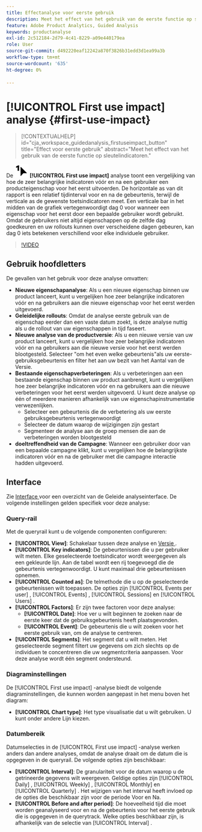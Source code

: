 ```yaml
---
title: Effectanalyse voor eerste gebruik
description: Meet het effect van het gebruik van de eerste functie op sleutelindicatoren.
feature: Adobe Product Analytics, Guided Analysis
keywords: productanalyse
exl-id: 2c512184-2d79-4c41-8229-a09e440179ea
role: User
source-git-commit: d492220eaf12242a870f3826b31edd3d1ea99a3b
workflow-type: tm+mt
source-wordcount: '635'
ht-degree: 0%

---
```


# [!UICONTROL First use impact] analyse {#first-use-impact}

<!-- markdownlint-disable MD034 -->

>[!CONTEXTUALHELP]
>id="cja_workspace_guidedanalysis_firstuseimpact_button"
>title="Effect voor eerste gebruik"
>abstract="Meet het effect van het gebruik van de eerste functie op sleutelindicatoren."

<!-- markdownlint-enable MD034 -->

De ![ FirstUse ](/help/assets/icons/FirstUse.svg) **[!UICONTROL First use impact]** analyse toont een vergelijking van hoe de zeer belangrijke indicatoren vóór en na een gebruiker een producteigenschap voor het eerst uitvoerden. De horizontale as van dit rapport is een relatief tijdinterval voor en na de gebeurtenis, terwijl de verticale as de gewenste toetsindicatoren meet. Een verticale bar in het midden van de grafiek vertegenwoordigt dag 0 voor wanneer een eigenschap voor het eerst door een bepaalde gebruiker wordt gebruikt. Omdat de gebruikers niet altijd eigenschappen op de zelfde dag goedkeuren en uw rollouts kunnen over verscheidene dagen gebeuren, kan dag 0 iets betekenen verschillend voor elke individuele gebruiker.


>[!VIDEO](https://video.tv.adobe.com/v/3421661/?learn=on)


## Gebruik hoofdletters

De gevallen van het gebruik voor deze analyse omvatten:

* **Nieuwe eigenschapanalyse**: Als u een nieuwe eigenschap binnen uw product lanceert, kunt u vergelijken hoe zeer belangrijke indicatoren vóór en na gebruikers aan die nieuwe eigenschap voor het eerst werden uitgevoerd.
* **Geleidelijke rollouts**: Omdat de analyse eerste gebruik van de eigenschap eerder dan een vaste datum zoekt, is deze analyse nuttig als u de rollout van uw eigenschappen in tijd faseert.
* **Nieuwe analyse van de productversie**: Als u een nieuwe versie van uw product lanceert, kunt u vergelijken hoe zeer belangrijke indicatoren vóór en na gebruikers aan die nieuwe versie voor het eerst werden blootgesteld. Selecteer &quot;om het even welke gebeurtenis&quot;als uw eerste-gebruiksgebeurtenis en filter het aan uw bezit van het Aantal van de Versie.
* **Bestaande eigenschapverbeteringen**: Als u verbeteringen aan een bestaande eigenschap binnen uw product aanbrengt, kunt u vergelijken hoe zeer belangrijke indicatoren vóór en na gebruikers aan die nieuwe verbeteringen voor het eerst werden uitgevoerd. U kunt deze analyse op één of meerdere manieren afhankelijk van uw eigenschapinstrumentatie verwezenlijken.
   * Selecteer een gebeurtenis die de verbetering als uw eerste gebruiksgebeurtenis vertegenwoordigt
   * Selecteer de datum waarop de wijzigingen zijn gestart
   * Segmenteer de analyse aan de groep mensen die aan de verbeteringen worden blootgesteld
* **doeltreffendheid van de Campagne**: Wanneer een gebruiker door van een bepaalde campagne klikt, kunt u vergelijken hoe de belangrijkste indicatoren vóór en na de gebruiker met die campagne interactie hadden uitgevoerd.

## Interface

Zie [ Interface ](../overview.md#interface) voor een overzicht van de Geleide analyseinterface. De volgende instellingen gelden specifiek voor deze analyse:

### Query-rail

Met de queryrail kunt u de volgende componenten configureren:

* **[!UICONTROL View]**: Schakelaar tussen deze analyse en [ Versie ](release-impact.md).
* **[!UICONTROL Key indicators]**: De gebeurtenissen die u per gebruiker wilt meten. Elke geselecteerde toetsindicator wordt weergegeven als een gekleurde lijn. Aan de tabel wordt een rij toegevoegd die de gebeurtenis vertegenwoordigt. U kunt maximaal drie gebeurtenissen opnemen.
* **[!UICONTROL Counted as]**: De telmethode die u op de geselecteerde gebeurtenissen wilt toepassen. De opties zijn [!UICONTROL Events per user] , [!UICONTROL Events] , [!UICONTROL Sessions] en [!UICONTROL Users] .
* **[!UICONTROL Factors]**: Er zijn twee factoren voor deze analyse:
   * **[!UICONTROL Date]**: Hoe ver u wilt beginnen te zoeken naar de eerste keer dat de gebruiksgebeurtenis heeft plaatsgevonden.
   * **[!UICONTROL Event]**: De gebeurtenis die u wilt zoeken voor het eerste gebruik van, om de analyse te centreren.
* **[!UICONTROL Segments]**: Het segment dat u wilt meten. Het geselecteerde segment filtert uw gegevens om zich slechts op de individuen te concentreren die uw segmentcriteria aanpassen. Voor deze analyse wordt één segment ondersteund.

### Diagraminstellingen

De [!UICONTROL First use impact] -analyse biedt de volgende diagraminstellingen, die kunnen worden aangepast in het menu boven het diagram:

* **[!UICONTROL Chart type]**: Het type visualisatie dat u wilt gebruiken. U kunt onder andere Lijn kiezen.

### Datumbereik

Datumselecties in de [!UICONTROL First use impact] -analyse werken anders dan andere analyses, omdat de analyse draait om de datum die is opgegeven in de queryrail. De volgende opties zijn beschikbaar:

* **[!UICONTROL Interval]**: De granulariteit voor de datum waarop u de getrineerde gegevens wilt weergeven. Geldige opties zijn [!UICONTROL Daily] , [!UICONTROL Weekly] , [!UICONTROL Monthly] en [!UICONTROL Quarterly] . Het wijzigen van het interval heeft invloed op de opties die beschikbaar zijn voor de periode Voor en Na.
* **[!UICONTROL Before and after period]**: De hoeveelheid tijd die moet worden geanalyseerd voor en na de gebeurtenis voor het eerste gebruik die is opgegeven in de querytrack. Welke opties beschikbaar zijn, is afhankelijk van de selectie van [!UICONTROL Interval] .

<!--
## Example

See below for an example of the analysis.

![First use impact](../assets/first-use-impact.png)

-->
